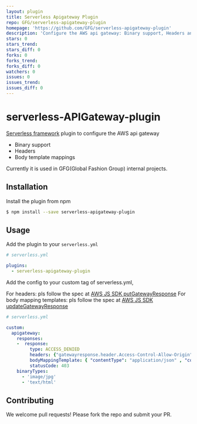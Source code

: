 ```yaml
---
layout: plugin
title: Serverless Apigateway Plugin
repo: GFG/serverless-apigateway-plugin
homepage: 'https://github.com/GFG/serverless-apigateway-plugin'
description: 'Configure the AWS api gateway: Binary support, Headers and Body template mappings'
stars: 0
stars_trend: 
stars_diff: 0
forks: 0
forks_trend: 
forks_diff: 0
watchers: 0
issues: 0
issues_trend: 
issues_diff: 0
---
```



# serverless-APIGateway-plugin

[Serverless framework](https://www.serverless.com) plugin to configure the AWS api gateway

  - Binary support
  - Headers
  - Body template mappings

Currently it is used in GFG(Global Fashion Group) internal projects.

## Installation

Install the plugin from npm

```bash
$ npm install --save serverless-apigateway-plugin
```

## Usage

Add the plugin to your `serverless.yml`

```yaml
# serverless.yml

plugins:
  - serverless-apigateway-plugin
```

Add the config to your custom tag of serverless.yml,

For headers: pls follow the spec at  [AWS JS SDK putGatewayResponse](http://docs.aws.amazon.com/AWSJavaScriptSDK/latest/AWS/APIGateway.html#putGatewayResponse-property)
For body mapping templates: pls follow the spec at  [AWS JS SDK updateGatewayResponse](http://docs.aws.amazon.com/AWSJavaScriptSDK/latest/AWS/APIGateway.html#updateGatewayResponse-property)


```yaml
# serverless.yml

custom:
  apigateway:
    responses:
    -  response:
         type: ACCESS_DENIED
         headers: {"gatewayresponse.header.Access-Control-Allow-Origin":"'*'"}
         bodyMappingTemplate: { "contentType": "application/json" , "content": '{"status": 403,"code": "INVALID_TOKEN","detail":$context.error.messageString}'}
         statusCode: 403
    binaryTypes:
      - 'image/jpg'
      - 'text/html'
```

## Contributing

We welcome pull requests! Please fork the repo and submit your PR.
